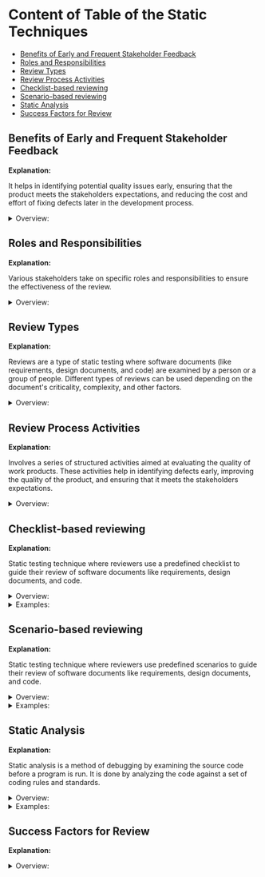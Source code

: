 <!-- markdownlint-disable MD033 -->
# Content of Table of the Static Techniques

- [Benefits of Early and Frequent Stakeholder Feedback](#benefits-of-early-and-frequent-stakeholder-feedback)
- [Roles and Responsibilities](#roles-and-responsibilities)
- [Review Types](#review-types)
- [Review Process Activities](#review-process-activities)
- [Checklist-based reviewing](#checklist-based-reviewing)
- [Scenario-based reviewing](#scenario-based-reviewing)
- [Static Analysis](#static-analysis)
- [Success Factors for Review](#success-factors-for-review)

## Benefits of Early and Frequent Stakeholder Feedback

**Explanation:**

It helps in identifying potential quality issues early, ensuring that the product meets the stakeholders expectations, and reducing the cost and effort of fixing defects later in the development process.

<details>
    <summary>Overview:</summary>

1. **Early Communication of Quality Problems:** Allows for the identification of potential quality issues before they become significant problems. This helps in addressing issues promptly and prevents them from escalating.

2. **Prevents Misunderstandings:** Helps prevent misunderstandings about requirements and ensures that changes are understood and implemented correctly. This leads to a clearer understanding of the project goals and reduces the risk of rework.

3. **Improves Understanding:** Helps the development team improve their understanding of what they are building. It ensures that the team is aligned with the stakeholders expectations and can deliver a product that meets their needs.

4. **Prioritization:** Allows for prioritizing work items that identify risk areas early and deliver the most important features to the business first. This ensures that critical functionalities are developed and tested early in the process.

5. **Cost and Time Savings:** By identifying and addressing issues early, the cost and effort required to fix defects are significantly reduced. This leads to more efficient use of resources and helps in meeting project deadlines.

6. **Enhanced Collaboration:** Promotes better collaboration between the development team and stakeholders. Regular feedback sessions ensure that all parties are on the same page and can work together to achieve the project goals.

</details>

## Roles and Responsibilities

**Explanation:**

Various stakeholders take on specific roles and responsibilities to ensure the effectiveness of the review.

<details>
    <summary>Overview:</summary>

1. **Manager:** Decides what is to be reviewed and provides resources such as staff time for the review.

2. **Author:** The person who created the document under review and is responsible for fixing any identified issues.

3. **Moderator:** Ensures the effective running of the review meeting, including mediation, time management, and maintaining a safe review environment.

4. **Scribe:** Records all details during the review meeting, including decisions and new anomalies found.

5. **Reviewers:** Perform the review and may be project members, subject matter experts, or other stakeholders.

6. **Review Leader:** Takes overall responsibility for the review, including deciding who will be involved and organizing when and where the review will take place.

</details>

## Review Types

**Explanation:**

Reviews are a type of static testing where software documents (like requirements, design documents, and code) are examined by a person or a group of people. Different types of reviews can be used depending on the document's criticality, complexity, and other factors.

<details>
    <summary>Overview:</summary>

1. **Informal Review:**
    - Informal reviews do not follow a defined process and do not require formal documentation of defects. The main objective is to detect anomalies.
    - **Example:** A tester asks a colleague to review their test cases. This involves just two people and is often referred to as a buddy check. No formal process and typically involves just two people.

2. **Walkthrough:**
    - A walkthrough is led by the author of the document and can serve multiple objectives such as evaluating quality, building confidence, educating reviewers, gaining consensus, generating new ideas, and detecting anomalies.
    - **Unique Points:** Led by the author and individual review before the meeting is optional.
    - Reviewers might perform an individual review before the walkthrough, but this is not required. Led by the author and individual review before the meeting is optional.

3. **Technical Review:**
    - Performed by technically qualified reviewers and led by a moderator. The objective is to gain consensus and make decisions regarding technical problems, as well as to detect anomalies, evaluate quality, build confidence, and generate new ideas.
    - **Unique Points:** Conducted by technical experts and led by a moderator.
    - **Example:** A technical review of source code by subject matter experts to ensure adherence to coding standards.

4. **Inspection:**
    - The most formal type of review, following a complete formal review process. The main objective is to find the maximum number of anomalies. Other objectives include evaluating quality, building confidence, and motivating authors to improve.
    - **Unique Points:** Matrices are collected and used to improve the SDLC, including the inspection process. Entry and exit criteria, use of checklists, defined roles and responsibilities, and the author cannot act as a review leader or scribe.
    - **Example:** An inspection of a requirements document involving a structured process with a moderator, scribe, and multiple reviewers.

</details>

## Review Process Activities

**Explanation:**

Involves a series of structured activities aimed at evaluating the quality of work products. These activities help in identifying defects early, improving the quality of the product, and ensuring that it meets the stakeholders expectations.

<details>
    <summary>Overview:</summary>

1. **Planning:** The manager defines the scope, purpose, work product to be reviewed, quality characteristics to be evaluated, areas to focus on, entry and exit criteria, and the time frame for the review.

2. **Review Initiation:** The moderator ensures that everyone involved is prepared, has access to the work product, understands their roles, and has everything needed to perform the review.

3. **Individual Review:** Reviewers individually assess the quality of the work product, identify anomalies, and log their findings.

4. **Communication and Analysis:** A review meeting where reviewers present their findings, and the author addresses the questions. The scribe documents the discussion and decisions.

5. **Rework:** The author makes necessary changes based on the review meeting.

</details>

## Checklist-based reviewing

**Explanation:**

Static testing technique where reviewers use a predefined checklist to guide their review of software documents like requirements, design documents, and code.

<details>
    <summary>Overview:</summary>

1. **Systematic Review:** The use of a checklist ensures that the review is systematic and covers all important aspects of the document.

2. **Common Errors:** The checklist typically includes common errors or issues to look for.

3. **Consistency:** Checklists help ensure consistency across reviews, as all reviewers are guided by the same list of items to check.

</details>

<details>
    <summary>Examples:</summary>

- **Example Checklist for Reviewing Requirements Document**

    **Checklist Items:**

    1. **Clarity and Ambiguity:**
        - Are all requirements clearly stated without ambiguity?
        - Are terms and definitions used consistently throughout the document?

    2. **Completeness:**
        - Are all necessary requirements included?
        - Are there any missing requirements that should be addressed?

    3. **Consistency:**
        - Are there any conflicting requirements?
        - Is the terminology consistent with other related documents?

    4. **Testability:**
        - Can each requirement be tested?
        - Are there clear acceptance criteria for each requirement?

    5. **Traceability:**
        - Are all requirements uniquely identified?
        - Is there a traceability matrix linking requirements to their source?

    6. **Implementability:**
        - Are the requirements implementable given the current technology and constraints?
        - Are there any unrealistic requirements?

    7. **Prioritization:**
        - Are the requirements prioritized?
        - Is the prioritization rationale documented?

    8. **Compliance with regulatory requirements:**
        - Do the requirements comply with relevant standards and regulations?
        - Are there any legal or regulatory requirements that need to be addressed?

- **Example Checklist for Reviewing Code**

    **Checklist Items:**

    1. **Code Structure:**
        - Is the code organized logically?
        - Are functions and methods appropriately named and scoped?

    2. **Coding Standards:**
        - Does the code keep to the project's coding standards?
        - Are naming conventions followed consistently?

    3. **Error Handling:**
        - Is error handling implemented correctly?
        - Are exceptions properly managed?

    4. **Performance:**
        - Are there any performance bottlenecks?
        - Is the code optimized for efficiency?

    5. **Security:**
        - Are there any security vulnerabilities?
        - Is sensitive data handled securely?

    6. **Documentation:**
        - Is the code adequately commented?
        - Are there any missing or outdated comments?

    7. **Testing:**
        - Are there unit tests for the code?
        - Do the tests cover all critical paths?

    8. **Dependencies:**
        - Are dependencies managed correctly?
        - Are there any unnecessary dependencies?

</details>

## Scenario-based reviewing

**Explanation:**

Static testing technique where reviewers use predefined scenarios to guide their review of software documents like requirements, design documents, and code.

<details>
    <summary>Overview:</summary>

1. **Contextual Review:** The use of scenarios ensures that the review is contextual and considers how the document will be used in real-world situations.

2. **User Perspective:** Scenarios help reviewers consider the document from the perspective of the end user, ensuring that it meets their needs and expectations.

3. **Thoroughness:** Scenarios help ensure that the review is thorough and covers all important aspects of the document.

</details>

<details>
    <summary>Examples:</summary>

- **Example Scenario for Reviewing Requirements Document:**

    **Scenario:** User Registration Process

    1. **Scenario Description:**
        - A new user wants to register on the website. The user needs to provide personal information, create a username and password.

    2. **Steps to Review:**
        - Verify that the requirements document includes all necessary fields for user registration.
        - Check that the requirements specify validation rules for each field.
        - Ensure that the requirements include error messages for invalid inputs.
        - Confirm that the requirements document specifies the process for handling duplicate usernames or emails.
        - Verify that the requirements include a confirmation email process.

    3. **User Perspective:**
        - Consider the ease of use for the end user during the registration process.
        - Ensure that the registration process is straightforward and user-friendly.

- **Example Scenario for Reviewing Code:**

    **Scenario:** User Login Functionality

    1. **Scenario Description:**
        - A registered user wants to log in to the website. The user needs to enter their username and password to access their account.

    2. **Steps to Review:**
        - Verify that the code includes input validation for the username and password fields.
        - Check that the code handles incorrect login attempts appropriately.
        - Ensure that the code includes secure handling of user credentials.
        - Confirm that the code includes logging for login attempts for security monitoring.
        - Verify that the code redirects the user to the appropriate page after a successful login.

    3. **User Perspective:**
        - Consider the user experience during the login process.
        - Ensure that the login process is quick and efficient.
        - Verify that the code addresses potential user concerns, such as account security and privacy.

</details>

## Static Analysis

**Explanation:**

Static analysis is a method of debugging by examining the source code before a program is run. It is done by analyzing the code against a set of coding rules and standards.

<details>
    <summary>Overview:</summary>

1. **Automated Tools:** Static analysis is often performed using automated tools that can quickly analyze large codebases and identify potential issues.

2. **Code Quality:** Static analysis helps improve code quality by identifying issues such as coding standard violations, potential bugs, and security vulnerabilities.

3. **Early Detection:** Static analysis helps detect issues early in the development process, reducing the cost and effort required to fix them.

</details>

<details>
    <summary>Examples:</summary>

1. **SonarQube:**
    - **Description:** SonarQube is an open-source platform for continuous inspection of code quality. It performs automatic reviews with static analysis of code to detect bugs, code smells, and security vulnerabilities. SonarQube also supports static application security testing (SAST) to identify security vulnerabilities in the code.
    - **Features:** Supports multiple programming languages, integrates with CI/CD pipelines, provides detailed reports and dashboards, and includes SAST capabilities.

2. **ESLint:**
    - **Description:** ESLint is a static code analysis tool for identifying and fixing problems in JavaScript code. It helps ensure that code adheres to a set of predefined coding standards.
    - **Features:** Customizable rules, integration with various development environments, automatic fixing of certain issues.

3. **Pylint:**
    - **Description:** Pylint is a static code analysis tool for Python. It checks for errors in Python code, enforces a coding standard, and looks for code smells.
    - **Features:** Customizable rules, integration with various development environments, detailed reports on code quality.

4. **Bandit:**
    - **Description:** Bandit is an open-source static application security testing (SAST) tool designed to find common security issues in Python code.
    - **Features:** Scans Python code for security vulnerabilities, integrates with CI/CD pipelines, provides detailed security reports.

5. **NodeJsScan:**
    - **Description:** NodeJsScan is an open-source static application security testing (SAST) tool specifically designed for Node.js applications. It helps identify security vulnerabilities in JavaScript code.
    - **Features:** Scans JavaScript and Node.js code for security vulnerabilities, integrates with CI/CD pipelines, provides detailed security reports.

</details>

## Success Factors for Review

**Explanation:**

<details>
    <summary>Overview:</summary>

1. **Clear Objectives and Measurable Exit Criteria:**
    - Define clear objectives for the review process and establish measurable exit criteria. The review should have a well-defined goal, and the evaluation of participants should not be an objective.

2. **Appropriate Review Type:**
    - Choose the appropriate review type based on the work product, participants, project needs, and context. Different documents require different levels of formality in the review process.

3. **Small Chunks for Review:**
    - Conduct reviews on small chunks of work to maintain concentration and effectiveness. Large documents should be broken down into manageable sections for review.

4. **Feedback to Stakeholders and Authors:**
    - Provide feedback from reviews to stakeholders and authors to help them improve the product and their activities. Sharing feedback promotes continuous improvement.

5. **Adequate Preparation Time:**
    - Provide adequate time for participants to prepare for the review. Management should support the review process by allocating sufficient time and resources.

6. **Training for Participants:**
    - Provide adequate training to all participants so they understand their roles and responsibilities in the review process. Training ensures that participants can contribute effectively.

7. **Facilitation by Trained Moderators:**
    - Ensure that reviews are facilitated by trained moderators who understand the review process. Moderators play a role in guiding the review and ensuring its success.

</details>
